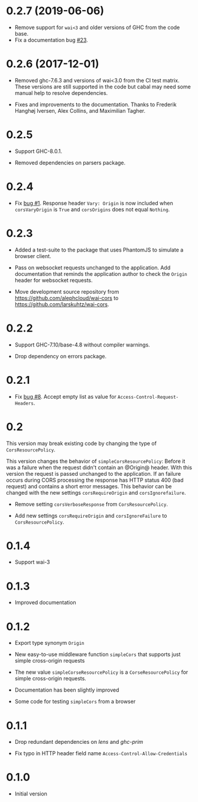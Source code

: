 0.2.7 (2019-06-06)
==================

*   Remove support for `wai<3` and older versions of GHC from the code base.
*   Fix a documentation bug [#23](https://github.com/larskuhtz/wai-cors/issues/23).

0.2.6 (2017-12-01)
==================

*   Removed ghc-7.6.3 and versions of wai<3.0 from the CI test matrix.
    These versions are still supported in the code but cabal may need some
    manual help to resolve dependencies.

*   Fixes and improvements to the documentation. Thanks to Frederik Hanghøj
    Iversen, Alex Collins, and Maximilian Tagher.

0.2.5
=====

*   Support GHC-8.0.1.

*   Removed dependencies on parsers package.

0.2.4
=====

*   Fix [bug #1](https://github.com/larskuhtz/wai-cors/issues/1).
    Response header `Vary: Origin` is now included when `corsVaryOrigin`
    is `True` and `corsOrigins` does not equal `Nothing`.

0.2.3
=====

*   Added a test-suite to the package that uses PhantomJS to simulate a
    browser client.

*   Pass on websocket requests unchanged to the application. Add documentation
    that reminds the application author to check the `Origin` header for
    websocket requests.

*   Move development source repository from https://github.com/alephcloud/wai-cors
    to https://github.com/larskuhtz/wai-cors.

0.2.2
=====

*   Support GHC-7.10/base-4.8 without compiler warnings.

*   Drop dependency on errors package.

0.2.1
=====

*   Fix [bug #8](https://github.com/alephcloud/wai-cors/issues/8).
    Accept empty list as value for `Access-Control-Request-Headers`.

0.2
===

This version may break existing code by changing the type of
`CorsResourcePolicy`.

This version changes the behavior of `simpleCorsResourcePolicy`: Before
it was a failure when the request didn't contain an @Origin@ header.
With this version the request is passed unchanged to the application.
If an failure occurs during CORS processing the response has HTTP status
400 (bad request) and contains a short error messages. This behavior
can be changed with the new settings `corsRequireOrigin` and
`corsIgnorefailure`.

*   Remove setting `corsVerboseResponse` from `CorsResourcePolicy`.

*   Add new settings `corsRequireOrigin` and `corsIgnoreFailure` to
    `CorsResourcePolicy`.

0.1.4
=====

*   Support wai-3

0.1.3
=====

*   Improved documentation

0.1.2
=====

*   Export type synonym `Origin`

*   New easy-to-use middleware function `simpleCors` that supports just
    simple cross-origin requests

*   The new value `simpleCorseResourcePolicy` is a `CorseResourcePolicy`
    for simple cross-origin requests.

*   Documentation has been slightly improved

*   Some code for testing `simpleCors` from a browser

0.1.1
=====

*   Drop redundant dependencies on *lens* and *ghc-prim*

*   Fix typo in HTTP header field name `Access-Control-Allow-Credentials`

0.1.0
=====

*   Initial version

